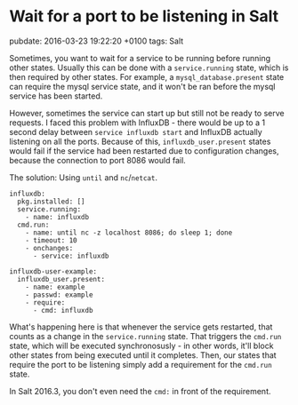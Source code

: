 # Wait for a port to be listening in Salt
pubdate: 2016-03-23 19:22:20 +0100
tags: Salt

Sometimes, you want to wait for a service to be running before running other
states. Usually this can be done with a `service.running` state, which is then
required by other states. For example, a `mysql_database.present` state can
require the mysql service state, and it won't be ran before the mysql service
has been started.

However, sometimes the service can start up but still not be ready to serve
requests. I faced this problem with InfluxDB - there would be up to a 1 second
delay between `service influxdb start` and InfluxDB actually listening on all
the ports. Because of this, `influxdb_user.present` states would fail if the
service had been restarted due to configuration changes, because the connection
to port 8086 would fail.

The solution: Using `until` and `nc`/`netcat`.

```
influxdb:
  pkg.installed: []
  service.running:
    - name: influxdb
  cmd.run:
    - name: until nc -z localhost 8086; do sleep 1; done
    - timeout: 10
    - onchanges:
      - service: influxdb

influxdb-user-example:
  influxdb_user.present:
    - name: example
    - passwd: example
    - require:
      - cmd: influxdb
```

What's happening here is that whenever the service gets restarted, that counts
as a change in the `service.running` state. That triggers the `cmd.run` state,
which will be executed synchronosusly - in other words, it'll block other states
from being executed until it completes. Then, our states that require the port
to be listening simply add a requirement for the `cmd.run` state.

In Salt 2016.3, you don't even need the `cmd:` in front of the requirement.
